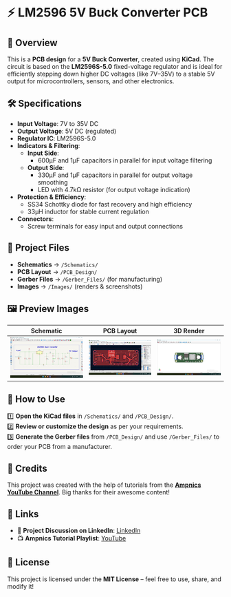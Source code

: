 # ⚡ LM2596 5V Buck Converter PCB

## 📌 Overview  
This is a **PCB design** for a **5V Buck Converter**, created using **KiCad**. The circuit is based on the **LM2596S-5.0** fixed-voltage regulator and is ideal for efficiently stepping down higher DC voltages (like 7V–35V) to a stable 5V output for microcontrollers, sensors, and other electronics.

## 🛠️ Specifications  
- **Input Voltage**: 7V to 35V DC  
- **Output Voltage**: 5V DC (regulated)  
- **Regulator IC**: LM2596S-5.0  
- **Indicators & Filtering**:  
  - **Input Side**:  
    - 600µF and 1µF capacitors in parallel for input voltage filtering  
  - **Output Side**:  
    - 330µF and 1µF capacitors in parallel for output voltage smoothing  
    - LED with 4.7kΩ resistor (for output voltage indication)  
- **Protection & Efficiency**:  
  - SS34 Schottky diode for fast recovery and high efficiency  
  - 33µH inductor for stable current regulation  
- **Connectors**:  
  - Screw terminals for easy input and output connections

## 📂 Project Files  
- **Schematics** → `/Schematics/`  
- **PCB Layout** → `/PCB_Design/`  
- **Gerber Files** → `/Gerber_Files/` (for manufacturing)  
- **Images** → `/Images/` (renders & screenshots)  

## 🖼️ Preview Images  
| Schematic | PCB Layout | 3D Render |
|-----------|------------|-----------|
| ![Schematic](Images/Schematic.png) | ![PCB](Images/PCB_Layout.png) | ![3D](Images/3d_render.png) |

## 🔧 How to Use  
1️⃣ **Open the KiCad files** in `/Schematics/` and `/PCB_Design/`.  
2️⃣ **Review or customize the design** as per your requirements.  
3️⃣ **Generate the Gerber files** from `/PCB_Design/` and use `/Gerber_Files/` to order your PCB from a manufacturer.

## 🙏 Credits  
This project was created with the help of tutorials from the **[Ampnics YouTube Channel](https://youtube.com/playlist?list=PLxgq6Jtu7shQPHqYjKUVa28CmktTzHDLp&si=2TdaJywcDumlzVk_)**. Big thanks for their awesome content!

## 🔗 Links  
- 🚀 **Project Discussion on LinkedIn**: [LinkedIn](https://www.linkedin.com/posts/ramu-roy-b780382b7_pcbdesign-ams1117-voltageregulator-activity-7317076914295209984-Q4_r?utm_source=social_share_send&utm_medium=android_app&rcm=ACoAAEwAX4wBY70YZ3l58lvkiXtyCZcnWWrfJAA&utm_campaign=copy_link)  
- 📺 **Ampnics Tutorial Playlist**: [YouTube](https://youtube.com/playlist?list=PLxgq6Jtu7shQPHqYjKUVa28CmktTzHDLp&si=jp1xYo7E0JcdnXuT)

## 📜 License  
This project is licensed under the **MIT License** – feel free to use, share, and modify it!
